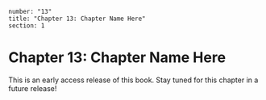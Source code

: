 ```metadata
number: "13"
title: "Chapter 13: Chapter Name Here"
section: 1
```

# Chapter 13: Chapter Name Here

This is an early access release of this book. Stay tuned for this chapter in a future release!